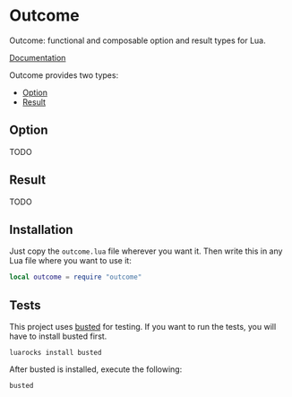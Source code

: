 # Outcome

Outcome: functional and composable option and result types for Lua.

[Documentation](http://mtdowling.com/jmespath.rs/jmespath/)

Outcome provides two types:

* [Option](#option)
* [Result](#result)

## Option

TODO

## Result

TODO

## Installation

Just copy the `outcome.lua` file wherever you want it. Then write this in any
Lua file where you want to use it:

```lua
local outcome = require "outcome"
```

## Tests

This project uses [busted](https://github.com/Olivine-Labs/busted) for testing.
If you want to run the tests, you will have to install busted first.

```
luarocks install busted
```

After busted is installed, execute the following:

```
busted
```
